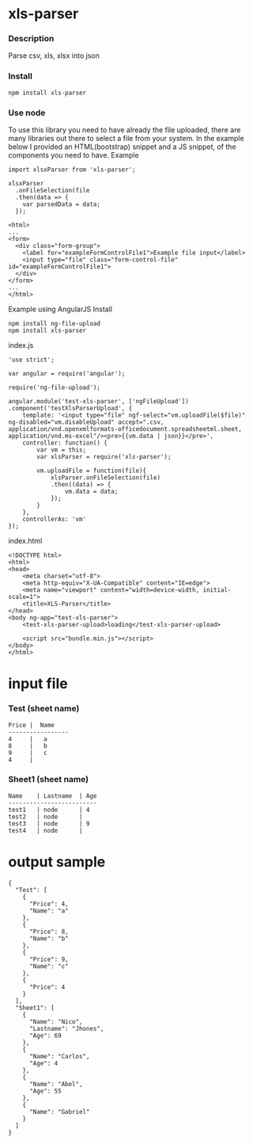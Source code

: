 # xls-parser #

### Description ###
Parse csv, xls, xlsx into json

### Install ###
````
npm install xls-parser
````

### Use node ###

To use this library you need to have already the file uploaded, there are many libraries out there to select a file from your system. In the example below I provided an HTML(bootstrap) snippet and a JS snippet, of the components you need to have.
Example
````
import xlsxParser from 'xls-parser';

xlsxParser
  .onFileSelection(file
  .then(data => {
    var parsedData = data;
  });

````

````
<html>
...
<form>
  <div class="form-group">
    <label for="exampleFormControlFile1">Example file input</label>
    <input type="file" class="form-control-file" id="exampleFormControlFile1">
  </div>
</form>
...
</html>

````

Example using AngularJS
Install
````
npm install ng-file-upload
npm install xls-parser
````
index.js 
````
'use strict';

var angular = require('angular');

require('ng-file-upload');

angular.module('test-xls-parser', ['ngFileUpload'])
.component('testXlsParserUpload', {
    template: '<input type="file" ngf-select="vm.uploadFile($file)" ng-disabled="vm.disableUpload" accept=".csv, application/vnd.openxmlformats-officedocument.spreadsheetml.sheet, application/vnd.ms-excel"/><pre>{{vm.data | json}}</pre>',
    controller: function() {
        var vm = this;
        var xlsParser = require('xls-parser');

        vm.uploadFile = function(file){
            xlsParser.onFileSelection(file)
			.then((data) => {
				vm.data = data;
			});
        }
    },
    controllerAs: 'vm'
});

````
index.html
````
<!DOCTYPE html>
<html>
<head>
    <meta charset="utf-8">
    <meta http-equiv="X-UA-Compatible" content="IE=edge">
    <meta name="viewport" content="width=device-width, initial-scale=1">
	<title>XLS-Parser</title>
</head>
<body ng-app="test-xls-parser">
    <test-xls-parser-upload>loading</test-xls-parser-upload>
    
    <script src="bundle.min.js"></script>
</body>
</html>
````

# input file #
### Test (sheet name)
````
Price |  Name
-----------------
4     |   a
8     |   b
9     |   c
4     |
````

### Sheet1 (sheet name)
````
Name	| Lastname	| Age
-------------------------
test1	| node		| 4
test2	| node		|
test3	| node		| 9
test4	| node		|

````

# output sample #
````
{
  "Test": [
    {
      "Price": 4,
      "Name": "a"
    },
    {
      "Price": 8,
      "Name": "b"
    },
    {
      "Price": 9,
      "Name": "c"
    },
    {
      "Price": 4
    }
  ],
  "Sheet1": [
    {
      "Name": "Nico",
      "Lastname": "Jhones",
      "Age": 69
    },
    {
      "Name": "Carlos",
      "Age": 4
    },
    {
      "Name": "Abel",
      "Age": 55
    },
    {
      "Name": "Gabriel"
    }
  ]
}
````

